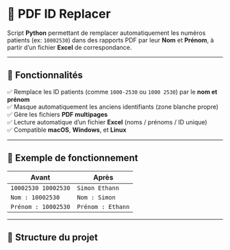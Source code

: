# 🧩 PDF ID Replacer

Script **Python** permettant de remplacer automatiquement les numéros patients (ex: `10002530`) dans des rapports PDF par leur **Nom** et **Prénom**, à partir d’un fichier **Excel** de correspondance.

---

## 🚀 Fonctionnalités

✅ Remplace les ID patients (comme `1000-2530` ou `1000 2530`) par le **nom et prénom**  
✅ Masque automatiquement les anciens identifiants (zone blanche propre)  
✅ Gère les fichiers **PDF multipages**  
✅ Lecture automatique d’un fichier **Excel** (noms / prénoms / ID unique)  
✅ Compatible **macOS**, **Windows**, et **Linux**

---

## 🧠 Exemple de fonctionnement

| Avant | Après |
|-------|-------|
| `10002530 10002530` | `Simon Ethann` |
| `Nom : 10002530` | `Nom : Simon` |
| `Prénom : 10002530` | `Prénom : Ethann` |

---

## 📂 Structure du projet

